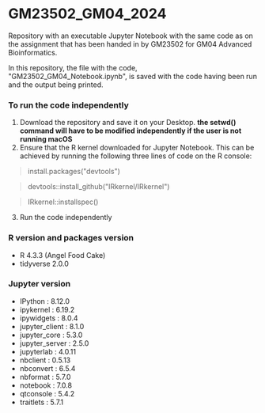 # GM23502_GM04_2024
Repository with an executable Jupyter Notebook with the same code as on the assignment that has been handed in by GM23502 for GM04 Advanced Bioinformatics. 

In this repository, the file with the code, "GM23502_GM04_Notebook.ipynb", is saved with the code having been run and the output being printed. 

### To run the code independently

1. Download the repository and save it on your Desktop. **the setwd() command will have to be modified independently if the user is not running macOS**
2. Ensure that the R kernel downloaded for Jupyter Notebook. This can be achieved by running the following three lines of code on the R console:

> install.packages("devtools")

> devtools::install_github("IRkernel/IRkernel")

> IRkernel::installspec()

3. Run the code independently

### R version and packages version

- R 4.3.3 (Angel Food Cake)
- tidyverse 2.0.0 

### Jupyter version

- IPython          : 8.12.0
- ipykernel        : 6.19.2
- ipywidgets       : 8.0.4
- jupyter_client   : 8.1.0
- jupyter_core     : 5.3.0
- jupyter_server   : 2.5.0
- jupyterlab       : 4.0.11
- nbclient         : 0.5.13
- nbconvert        : 6.5.4
- nbformat         : 5.7.0
- notebook         : 7.0.8
- qtconsole        : 5.4.2
- traitlets        : 5.7.1
